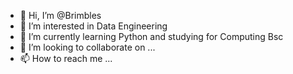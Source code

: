 - 👋 Hi, I’m @Brimbles
- 👀 I’m interested in Data Engineering
- 🌱 I’m currently learning  Python and studying for Computing Bsc
- 💞️ I’m looking to collaborate on ...
- 📫 How to reach me ...

<!---
Brimbles/Brimbles is a ✨ special ✨ repository because its `README.md` (this file) appears on your GitHub profile.
You can click the Preview link to take a look at your changes.
--->
